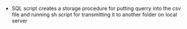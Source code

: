 - SQL script creates a storage procedure for putting querry into the csv file and running sh script for transmitting it to another folder on local server


<!---
kot8891/kot8891 is a ✨ special ✨ repository because its `README.md` (this file) appears on your GitHub profile.
You can click the Preview link to take a look at your changes.
--->
